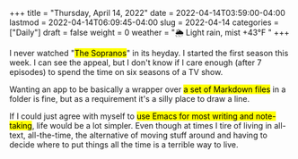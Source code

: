 +++
title = "Thursday, April 14, 2022"
date = 2022-04-14T03:59:00-04:00
lastmod = 2022-04-14T06:09:45-04:00
slug = 2022-04-14
categories = ["Daily"]
draft = false
weight = 0
weather = "🌦 Light rain, mist +43°F "
+++

I never watched "<mark>The Sopranos</mark>" in its heyday. I started the first season this week. I can see the appeal, but I don't know if I care enough (after 7 episodes) to spend the time on six seasons of a TV show.

Wanting an app to be basically a wrapper over <mark>a set of Markdown files</mark> in a folder is fine, but as a requirement it's a silly place to draw a line.

If I could just agree with myself to <mark>use Emacs for most writing and note-taking</mark>, life would be a lot simpler. Even though at times I tire of living in all-text, all-the-time, the alternative of moving stuff around and having to decide where to put things all the time is a terrible way to live.

[//]: # "Exported with love from a post written in Org mode"
[//]: # "- https://github.com/kaushalmodi/ox-hugo"
